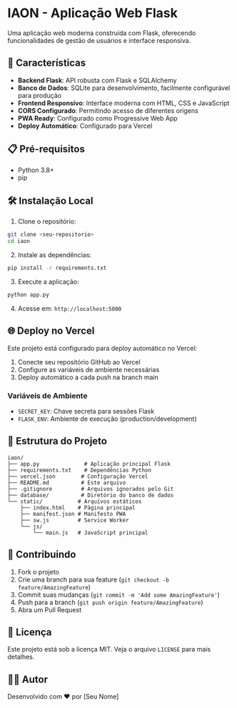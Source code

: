 # IAON - Aplicação Web Flask

Uma aplicação web moderna construída com Flask, oferecendo funcionalidades de gestão de usuários e interface responsiva.

## 🚀 Características

- **Backend Flask**: API robusta com Flask e SQLAlchemy
- **Banco de Dados**: SQLite para desenvolvimento, facilmente configurável para produção
- **Frontend Responsivo**: Interface moderna com HTML, CSS e JavaScript
- **CORS Configurado**: Permitindo acesso de diferentes origens
- **PWA Ready**: Configurado como Progressive Web App
- **Deploy Automático**: Configurado para Vercel

## 📋 Pré-requisitos

- Python 3.8+
- pip

## 🛠️ Instalação Local

1. Clone o repositório:
```bash
git clone <seu-repositorio>
cd iaon
```

2. Instale as dependências:
```bash
pip install -r requirements.txt
```

3. Execute a aplicação:
```bash
python app.py
```

4. Acesse em: `http://localhost:5000`

## 🌐 Deploy no Vercel

Este projeto está configurado para deploy automático no Vercel:

1. Conecte seu repositório GitHub ao Vercel
2. Configure as variáveis de ambiente necessárias
3. Deploy automático a cada push na branch main

### Variáveis de Ambiente

- `SECRET_KEY`: Chave secreta para sessões Flask
- `FLASK_ENV`: Ambiente de execução (production/development)

## 📁 Estrutura do Projeto

```
iaon/
├── app.py              # Aplicação principal Flask
├── requirements.txt    # Dependências Python
├── vercel.json        # Configuração Vercel
├── README.md          # Este arquivo
├── .gitignore         # Arquivos ignorados pelo Git
├── database/          # Diretório do banco de dados
└── static/           # Arquivos estáticos
    ├── index.html    # Página principal
    ├── manifest.json # Manifesto PWA
    ├── sw.js         # Service Worker
    └── js/
        └── main.js   # JavaScript principal
```

## 🤝 Contribuindo

1. Fork o projeto
2. Crie uma branch para sua feature (`git checkout -b feature/AmazingFeature`)
3. Commit suas mudanças (`git commit -m 'Add some AmazingFeature'`)
4. Push para a branch (`git push origin feature/AmazingFeature`)
5. Abra um Pull Request

## 📝 Licença

Este projeto está sob a licença MIT. Veja o arquivo `LICENSE` para mais detalhes.

## 👨‍💻 Autor

Desenvolvido com ❤️ por [Seu Nome]
